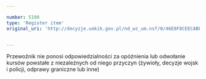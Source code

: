 ```yaml
---

number: 5190
type: 'Register item'
original_uri: 'http://decyzje.uokik.gov.pl/nd_wz_um.nsf/0/46E8F8CEECABED5CC1257BC5003E15E2?OpenDocument'


---
```


Przewoźnik nie ponosi odpowiedzialności za opóźnienia lub odwołanie kursów powstałe z niezależnych od niego przyczyn (żywioły, decyzje wojsk i policji, odprawy graniczne lub inne)
